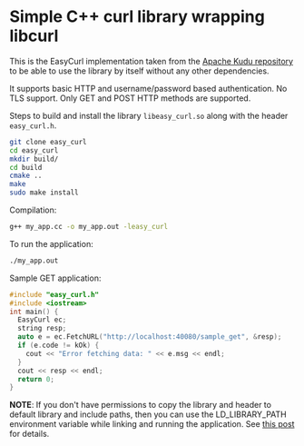 # Simple C++ curl library wrapping libcurl

This is the EasyCurl implementation taken from the
[Apache Kudu repository](https://github.com/apache/kudu/blob/master/src/kudu/util/curl_util.h#L46)
to be able to use the library by itself without any other dependencies.

It supports basic HTTP and username/password based authentication. No TLS support.
Only GET and POST HTTP methods are supported.

Steps to build and install the library `libeasy_curl.so` along with the header `easy_curl.h`.
```bash
git clone easy_curl
cd easy_curl
mkdir build/
cd build
cmake ..
make
sudo make install
```

Compilation:
```bash
g++ my_app.cc -o my_app.out -leasy_curl
```

To run the application:
```bash
./my_app.out
```

Sample GET application:
```c++
#include "easy_curl.h"
#include <iostream>
int main() {
  EasyCurl ec;
  string resp;
  auto e = ec.FetchURL("http://localhost:40080/sample_get", &resp);
  if (e.code != kOk) {
    cout << "Error fetching data: " << e.msg << endl;
  }               
  cout << resp << endl;
  return 0;                                                       
}
```

**NOTE**: If you don't have permissions to copy the library and header to default library
and include paths, then you can use the LD_LIBRARY_PATH environment variable while linking
and running the application. See [this post](https://www.cs.swarthmore.edu/~newhall/unixhelp/howto_C_libraries.html) for details.

